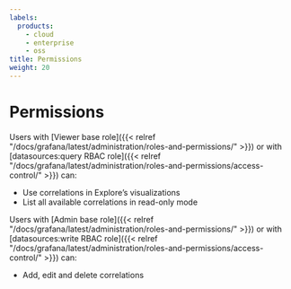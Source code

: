 ```yaml
---
labels:
  products:
    - cloud
    - enterprise
    - oss
title: Permissions
weight: 20
---
```


# Permissions

Users with [Viewer base role]({{< relref "/docs/grafana/latest/administration/roles-and-permissions/" >}}) or with [datasources:query RBAC role]({{< relref "/docs/grafana/latest/administration/roles-and-permissions/access-control/" >}}) can:

- Use correlations in Explore’s visualizations
- List all available correlations in read-only mode

Users with [Admin base role]({{< relref "/docs/grafana/latest/administration/roles-and-permissions/" >}}) or with [datasources:write RBAC role]({{< relref "/docs/grafana/latest/administration/roles-and-permissions/access-control/" >}}) can:

- Add, edit and delete correlations
